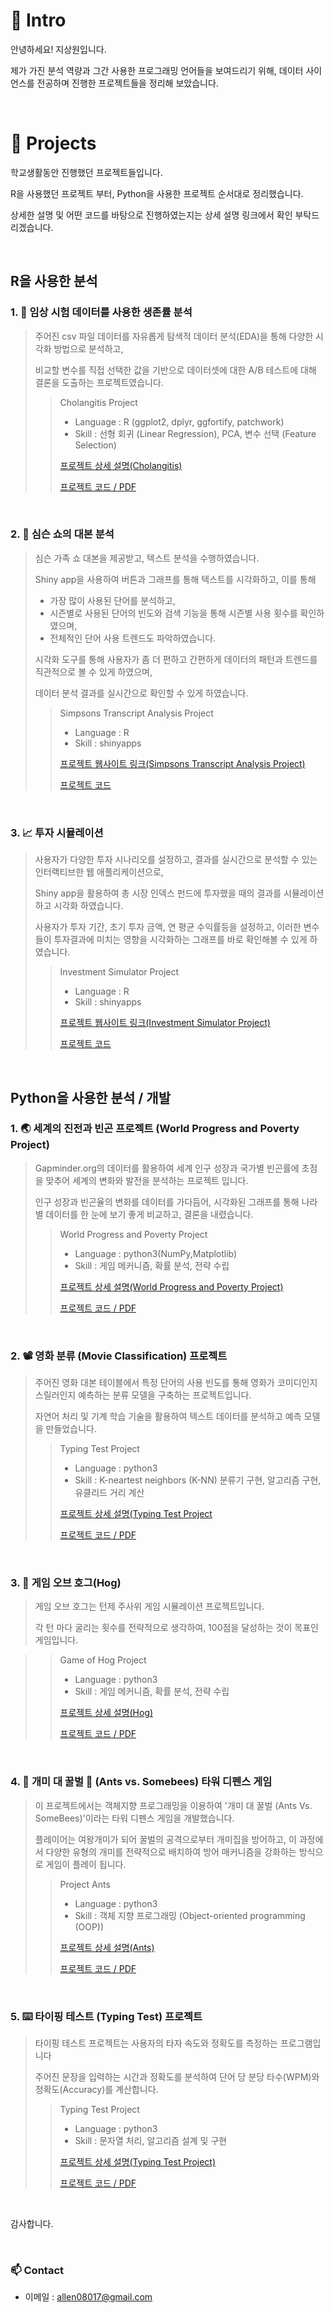 # 👋 Intro

안녕하세요! 지상원입니다. 

제가 가진 분석 역량과 그간 사용한 프로그래밍 언어들을 보여드리기 위해, 데이터 사이언스를 전공하며 진행한 프로젝트들을 정리해 보았습니다. 

<br />

# 📝 Projects
학교생활동안 진행했던 프로젝트들입니다. 

R을 사용했던 프로젝트 부터, Python을 사용한 프로젝트 순서대로 정리했습니다. 

상세한 설명 및 어떤 코드를 바탕으로 진행하였는지는 상세 설명 링크에서 확인 부탁드리겠습니다. 

<br />

## R을 사용한 분석

### 1. 💊 임상 시험 데이터를 사용한 생존률 분석

> 주어진 csv 파일 데이터를 자유롭게 탐색적 데이터 분석(EDA)을 통해 다양한 시각화 방법으로 분석하고,
> 
> 비교할 변수를 직접 선택한 값을 기반으로 데이터셋에 대한 A/B 테스트에 대해 결론을 도출하는 프로젝트였습니다. 
> 
>> Cholangitis Project 
>> - Language : R (ggplot2, dplyr, ggfortify, patchwork)
>> - Skill : 선형 회귀 (Linear Regression), PCA, 변수 선택 (Feature Selection)
>> 
>> [프로젝트 상세 설명(Cholangitis)](https://github.com/SangwonJi/Cholangitis)
>> 
>> [프로젝트 코드 / PDF](https://github.com/SangwonJi/Cholangitis/blob/main/Cholangitis_Project.pdf)

<br />

### 2. 📝 심슨 쇼의 대본 분석

> 심슨 가족 쇼 대본을 제공받고, 텍스트 분석을 수행하였습니다.
> 
> Shiny app을 사용하여 버튼과 그래프를 통해 텍스트를 시각화하고, 이를 통해
> - 가장 많이 사용된 단어를 분석하고,
> - 시즌별로 사용된 단어의 빈도와 검색 기능을 통해 시즌별 사용 횟수를 확인하였으며,
> - 전체적인 단어 사용 트렌드도 파악하였습니다.
> 
> 시각화 도구를 통해 사용자가 좀 더 편하고 간편하게 데이터의 패턴과 트렌드를 직관적으로 볼 수 있게 하였으며,
>
> 데이터 분석 결과를 실시간으로 확인할 수 있게 하였습니다.
>
>> Simpsons Transcript Analysis Project
>> - Language : R
>> - Skill : shinyapps
>>
>> [프로젝트 웹사이트 링크(Simpsons Transcript Analysis Project)](https://sangwon08017.shinyapps.io/Simpsons_Transcripts_Analysis/)
>> 
>> [프로젝트 코드](https://github.com/SangwonJi/Simpsons-Transcript-Analysis/blob/main/app.R)

<br />

### 3. 📈 투자 시뮬레이션

> 사용자가 다양한 투자 시나리오를 설정하고, 결과를 실시간으로 분석할 수 있는 인터랙티브한 웹 애플리케이션으로,
>
> Shiny app을 활용하여 총 시장 인덱스 펀드에 투자했을 때의 결과를 시뮬레이션하고 시각화 하였습니다. 
> 
> 사용자가 투자 기간, 초기 투자 금액, 연 평균 수익률등을 설정하고, 이러한 변수들이 투자결과에 미치는 영향을 시각화하는 그래프를 바로 확인해볼 수 있게 하였습니다.
>
>> Investment Simulator Project 
>> - Language : R
>> - Skill : shinyapps
>>
>> [프로젝트 웹사이트 링크(Investment Simulator Project)](https://sangwon08017.shinyapps.io/Hw5-Sangwon-Ji/)
>>
>> [프로젝트 코드](https://github.com/SangwonJi/Investment-Simulator/blob/main/app.R)

<br />

## Python을 사용한 분석 / 개발

###  1. 🌏 세계의 진전과 빈곤 프로젝트 (World Progress and Poverty Project) 

> Gapminder.org의 데이터를 활용하여 세계 인구 성장과 국가별 빈곤률에 초점을 맞추어 세계의 변화와 발전을 분석하는 프로젝트 입니다.
>
> 인구 성장과 빈곤율의 변화를 데이터를 가다듬어, 시각화된 그래프를 통해 나라별 데이터를 한 눈에 보기 좋게 비교하고, 결론을 내렸습니다. 
>
>> World Progress and Poverty Project
>> - Language : python3(NumPy,Matplotlib)
>> - Skill : 게임 메커니즘, 확률 분석, 전략 수립
>>
>> [프로젝트 상세 설명(World Progress and Poverty Project)](https://github.com/SangwonJi/WPP)
>>
>> [프로젝트 코드 / PDF](https://github.com/SangwonJi/WPP/blob/main/project1.ipynb)

<br />

### 2. 📽️ 영화 분류 (Movie Classification) 프로젝트 

> 주어진 영화 대본 테이블에서 특정 단어의 사용 빈도를 통해 영화가 코미디인지 스릴러인지 예측하는 분류 모델을 구축하는 프로젝트입니다.
>
> 자연어 처리 및 기계 학습 기술을 활용하여 텍스트 데이터를 분석하고 예측 모델을 만들었습니다.
>
>> Typing Test Project
>> - Language : python3
>> - Skill : K-neartest neighbors (K-NN) 분류기 구현, 알고리즘 구현, 유클리드 거리 계산
>>
>> [프로젝트 상세 설명(Typing Test Project](https://github.com/SangwonJi/Movie-Classification)
>>
>> [프로젝트 코드 / PDF](https://github.com/SangwonJi/Movie-Classification/blob/main/Classification_Project.ipynb)

<br />

###  3. 🎲 게임 오브 호그(Hog)

> 게임 오브 호그는 턴제 주사위 게임 시뮬레이션 프로젝트입니다. 
>
> 각 턴 마다 굴리는 횟수를 전략적으로 생각하여, 100점을 달성하는 것이 목표인 게임입니다.

>> Game of Hog Project
>> - Language : python3   
>> - Skill : 게임 메커니즘, 확률 분석, 전략 수립
>>
>> [프로젝트 상세 설명(Hog)](https://github.com/SangwonJi/Hog)
>>
>> [프로젝트 코드 / PDF](https://github.com/SangwonJi/Hog/blob/main/hog.pdf)

<br />

### 4. 🐜 개미 대 꿀벌 🐝 (Ants vs. Somebees) 타워 디펜스 게임

> 이 프로젝트에서는 객체지향 프로그래밍을 이용하여 '개미 대 꿀벌 (Ants Vs. SomeBees)'이라는 타워 디펜스 게임을 개발했습니다.
>
> 플레이어는 여왕개미가 되어 꿀벌의 공격으로부터 개미집을 방어하고, 이 과정에서 다양한 유형의 개미를 전략적으로 배치하여 방어 매커니즘을 강화하는 방식으로 게임이 플레이 됩니다.
>
>> Project Ants
>> - Language : python3
>> - Skill : 객체 지향 프로그래밍 (Object-oriented programming (OOP))
>>
>> [프로젝트 상세 설명(Ants)](https://github.com/SangwonJi/Ants)
>>
>> [프로젝트 코드 / PDF](https://github.com/SangwonJi/Ants/blob/main/ants.pdf)

<br />

### 5. ⌨️ 타이핑 테스트 (Typing Test) 프로젝트 

> 타이핑 테스트 프로젝트는 사용자의 타자 속도와 정확도를 측정하는 프로그램입니다
>
> 주어진 문장을 입력하는 시간과 정확도를 분석하여 단어 당 분당 타수(WPM)와 정확도(Accuracy)를 계산합니다.
>
>> Typing Test Project
>> - Language : python3
>> - Skill : 문자열 처리, 알고리즘 설계 및 구현
>>
>> [프로젝트 상세 설명(Typing Test Project)](https://github.com/SangwonJi/Cats)
>>
>> [프로젝트 코드 / PDF](https://github.com/SangwonJi/Cats/blob/main/cats.pdf)

<br />

감사합니다. 

<br />

### 📫 Contact

- 이메일 : allen08017@gmail.com
